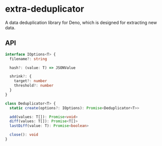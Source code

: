 # extra-deduplicator
A data deduplication library for Deno,
which is designed for extracting new data.

## API
```ts
interface IOptions<T> {
  filename?: string

  hash?: (value: T) => JSONValue

  shrink?: {
    target?: number
    threshold?: number
  }
}

class Deduplicator<T> {
  static create(options?: IOptions): Promise<Deduplicator<T>>

  add(values: T[]): Promise<void>
  diff(values: T[]): Promise<T[]>
  lastDiff(value: T): Promise<boolean>

  close(): void
}
```
